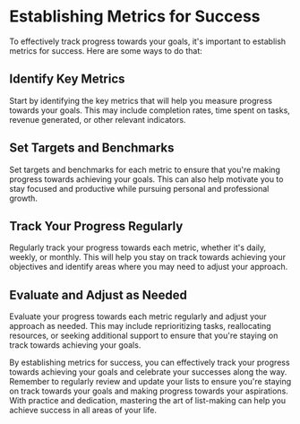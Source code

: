 Establishing Metrics for Success
======================================================================================

To effectively track progress towards your goals, it's important to establish metrics for success. Here are some ways to do that:

Identify Key Metrics
--------------------

Start by identifying the key metrics that will help you measure progress towards your goals. This may include completion rates, time spent on tasks, revenue generated, or other relevant indicators.

Set Targets and Benchmarks
--------------------------

Set targets and benchmarks for each metric to ensure that you're making progress towards achieving your goals. This can also help motivate you to stay focused and productive while pursuing personal and professional growth.

Track Your Progress Regularly
-----------------------------

Regularly track your progress towards each metric, whether it's daily, weekly, or monthly. This will help you stay on track towards achieving your objectives and identify areas where you may need to adjust your approach.

Evaluate and Adjust as Needed
-----------------------------

Evaluate your progress towards each metric regularly and adjust your approach as needed. This may include reprioritizing tasks, reallocating resources, or seeking additional support to ensure that you're staying on track towards achieving your goals.

By establishing metrics for success, you can effectively track your progress towards achieving your goals and celebrate your successes along the way. Remember to regularly review and update your lists to ensure you're staying on track towards your goals and making progress towards your aspirations. With practice and dedication, mastering the art of list-making can help you achieve success in all areas of your life.
